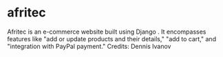 # afritec
Afritec is an e-commerce website built using Django . It encompasses features like "add or update products and their details," "add to cart," and "integration with PayPal payment."
Credits: Dennis Ivanov

